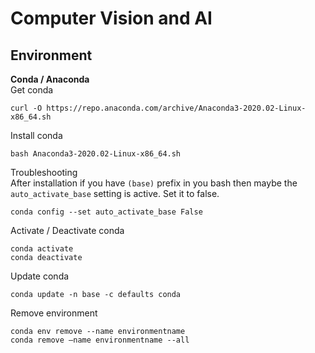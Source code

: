# Computer Vision and AI

## Environment

__Conda / Anaconda__
\
Get conda
```
curl -O https://repo.anaconda.com/archive/Anaconda3-2020.02-Linux-x86_64.sh
```
Install conda
```
bash Anaconda3-2020.02-Linux-x86_64.sh
```
Troubleshooting
\
After installation if you have `(base)` prefix in you bash then maybe the `auto_activate_base` setting is active. Set it to false.
```
conda config --set auto_activate_base False
```
Activate / Deactivate conda
```
conda activate
conda deactivate
```
Update conda
```
conda update -n base -c defaults conda
```
Remove environment
```
conda env remove --name environmentname
conda remove –name environmentname --all
```
